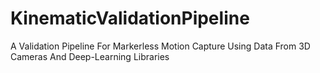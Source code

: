 # KinematicValidationPipeline
A Validation Pipeline For Markerless Motion Capture Using Data From 3D Cameras And Deep-Learning Libraries

